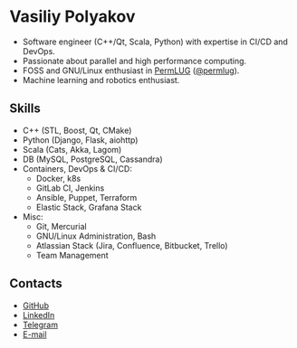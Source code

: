 # Vasiliy Polyakov
- Software engineer (C++/Qt, Scala, Python) with expertise in CI/CD and DevOps.
- Passionate about parallel and high performance computing.
- FOSS and GNU/Linux enthusiast in [PermLUG] ([@permlug]).
- Machine learning and robotics enthusiast.

[PermLUG]: https://permlug.org/ "Perm Linux Users Group"
[@permlug]: https://github.com/permlug "PermLUG at GitHub"

## Skills
- C++ (STL, Boost, Qt, CMake)
- Python (Django, Flask, aiohttp)
- Scala (Cats, Akka, Lagom)
- DB (MySQL, PostgreSQL, Cassandra)
- Containers, DevOps & CI/CD:
  - Docker, k8s
  - GitLab CI, Jenkins
  - Ansible, Puppet, Terraform
  - Elastic Stack, Grafana Stack
- Misc:
  - Git, Mercurial
  - GNU/Linux Administration, Bash
  - Atlassian Stack (Jira, Confluence, Bitbucket, Trello)
  - Team Management

## Contacts
- [GitHub](https://github.com/invasy "Vasiliy Polyakov @ GitHub")
- [LinkedIn](https://www.linkedin.com/in/invasy/ "Vasiliy Polyakov @ LinkedIn")
- [Telegram](https://t.me/invasy "Vasiliy Polyakov @ Telegram")
- [E-mail](mailto:job@invasy.dev "Mail me")
